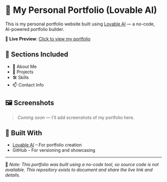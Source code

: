 # 🌟 My Personal Portfolio (Lovable AI)

This is my personal portfolio website built using [Lovable AI](https://www.lovable.so/) — a no-code, AI-powered portfolio builder.

🔗 **Live Preview**: [Click to view my portfolio](https://preview--light-folio-forge.lovable.app/)

## 📌 Sections Included
- 👋 About Me
- 💼 Projects
- 🛠️ Skills
- 📫 Contact Info

## 🖼️ Screenshots

> _Coming soon_ — I'll add screenshots of my portfolio here.

## 🚀 Built With
- [Lovable AI](https://www.lovable.so/) – For portfolio creation
- GitHub – For versioning and showcasing

---

📌 _Note: This portfolio was built using a no-code tool, so source code is not available. This repository exists to document and share the live link and details._

